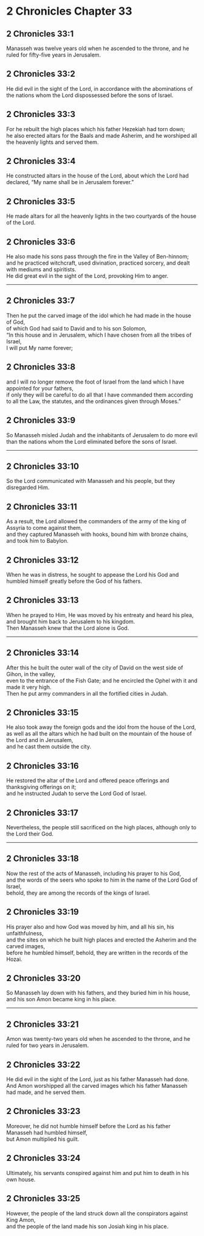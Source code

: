 # 2 Chronicles Chapter 33

## 2 Chronicles 33:1

Manasseh was twelve years old when he ascended to the throne, and he ruled for fifty-five years in Jerusalem.

## 2 Chronicles 33:2

He did evil in the sight of the Lord, in accordance with the abominations of the nations whom the Lord dispossessed before the sons of Israel.

## 2 Chronicles 33:3

For he rebuilt the high places which his father Hezekiah had torn down;  
he also erected altars for the Baals and made Asherim, and he worshiped all the heavenly lights and served them.

## 2 Chronicles 33:4

He constructed altars in the house of the Lord, about which the Lord had declared, “My name shall be in Jerusalem forever.”

## 2 Chronicles 33:5

He made altars for all the heavenly lights in the two courtyards of the house of the Lord.

## 2 Chronicles 33:6

He also made his sons pass through the fire in the Valley of Ben-hinnom;  
and he practiced witchcraft, used divination, practiced sorcery, and dealt with mediums and spiritists.  
He did great evil in the sight of the Lord, provoking Him to anger.

---

## 2 Chronicles 33:7

Then he put the carved image of the idol which he had made in the house of God,  
of which God had said to David and to his son Solomon,  
“In this house and in Jerusalem, which I have chosen from all the tribes of Israel,  
I will put My name forever;

## 2 Chronicles 33:8

and I will no longer remove the foot of Israel from the land which I have appointed for your fathers,  
if only they will be careful to do all that I have commanded them according to all the Law, the statutes, and the ordinances given through Moses.”

## 2 Chronicles 33:9

So Manasseh misled Judah and the inhabitants of Jerusalem to do more evil than the nations whom the Lord eliminated before the sons of Israel.

---

## 2 Chronicles 33:10

So the Lord communicated with Manasseh and his people, but they disregarded Him.

## 2 Chronicles 33:11

As a result, the Lord allowed the commanders of the army of the king of Assyria to come against them,  
and they captured Manasseh with hooks, bound him with bronze chains, and took him to Babylon.

## 2 Chronicles 33:12

When he was in distress, he sought to appease the Lord his God and humbled himself greatly before the God of his fathers.

## 2 Chronicles 33:13

When he prayed to Him, He was moved by his entreaty and heard his plea,  
and brought him back to Jerusalem to his kingdom.  
Then Manasseh knew that the Lord alone is God.

---

## 2 Chronicles 33:14

After this he built the outer wall of the city of David on the west side of Gihon, in the valley,  
even to the entrance of the Fish Gate; and he encircled the Ophel with it and made it very high.  
Then he put army commanders in all the fortified cities in Judah.

## 2 Chronicles 33:15

He also took away the foreign gods and the idol from the house of the Lord,  
as well as all the altars which he had built on the mountain of the house of the Lord and in Jerusalem,  
and he cast them outside the city.

## 2 Chronicles 33:16

He restored the altar of the Lord and offered peace offerings and thanksgiving offerings on it;  
and he instructed Judah to serve the Lord God of Israel.

## 2 Chronicles 33:17

Nevertheless, the people still sacrificed on the high places, although only to the Lord their God.

---

## 2 Chronicles 33:18

Now the rest of the acts of Manasseh, including his prayer to his God,  
and the words of the seers who spoke to him in the name of the Lord God of Israel,  
behold, they are among the records of the kings of Israel.

## 2 Chronicles 33:19

His prayer also and how God was moved by him, and all his sin, his unfaithfulness,  
and the sites on which he built high places and erected the Asherim and the carved images,  
before he humbled himself, behold, they are written in the records of the Hozai.

## 2 Chronicles 33:20

So Manasseh lay down with his fathers, and they buried him in his house,  
and his son Amon became king in his place.

---

## 2 Chronicles 33:21

Amon was twenty-two years old when he ascended to the throne, and he ruled for two years in Jerusalem.

## 2 Chronicles 33:22

He did evil in the sight of the Lord, just as his father Manasseh had done.  
And Amon worshipped all the carved images which his father Manasseh had made, and he served them.

## 2 Chronicles 33:23

Moreover, he did not humble himself before the Lord as his father Manasseh had humbled himself,  
but Amon multiplied his guilt.

## 2 Chronicles 33:24

Ultimately, his servants conspired against him and put him to death in his own house.

## 2 Chronicles 33:25

However, the people of the land struck down all the conspirators against King Amon,  
and the people of the land made his son Josiah king in his place.
